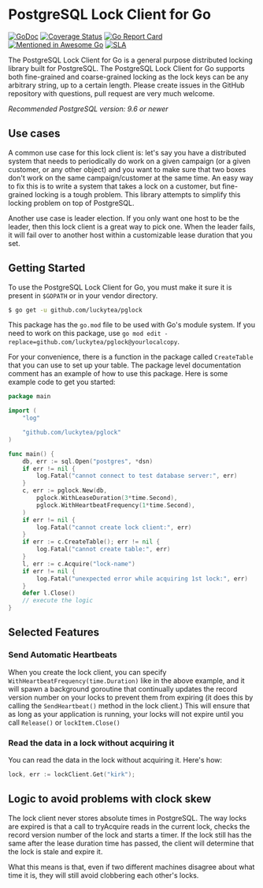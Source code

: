 # PostgreSQL Lock Client for Go

[![GoDoc](https://godoc.org/luckytea/pglock?status.svg)](https://godoc.org/luckytea/pglock)
[![Coverage Status](https://coveralls.io/repos/github/luckytea/pglock/badge.svg?branch=master)](https://coveralls.io/github/luckytea/pglock?branch=master)
[![Go Report Card](https://goreportcard.com/badge/github.com/luckytea/pglock)](https://goreportcard.com/report/github.com/luckytea/pglock)
[![Mentioned in Awesome Go](https://awesome.re/mentioned-badge.svg)](https://github.com/avelino/awesome-go)
[![SLA](https://img.shields.io/badge/SLA-95%25-brightgreen.svg)](https://github.com/cirello-io/public/blob/master/SLA.md)

The PostgreSQL Lock Client for Go is a general purpose distributed locking
library built for PostgreSQL. The PostgreSQL Lock Client for Go supports both
fine-grained and coarse-grained locking as the lock keys can be any arbitrary
string, up to a certain length. Please create issues in the GitHub repository
with questions, pull request are very much welcome.

_Recommended PostgreSQL version: 9.6 or newer_

## Use cases

A common use case for this lock client is:
let's say you have a distributed system that needs to periodically do work on a
given campaign (or a given customer, or any other object) and you want to make
sure that two boxes don't work on the same campaign/customer at the same time.
An easy way to fix this is to write a system that takes a lock on a customer,
but fine-grained locking is a tough problem. This library attempts to simplify
this locking problem on top of PostgreSQL.

Another use case is leader election. If you only want one host to be the leader,
then this lock client is a great way to pick one. When the leader fails, it will
fail over to another host within a customizable lease duration that you set.

## Getting Started

To use the PostgreSQL Lock Client for Go, you must make it sure it is present in
`$GOPATH` or in your vendor directory.

```sh
$ go get -u github.com/luckytea/pglock
```

This package has the `go.mod` file to be used with Go's module system. If you
need to work on this package, use `go mod edit -replace=github.com/luckytea/pglock@yourlocalcopy`.

For your convenience, there is a function in the package called `CreateTable`
that you can use to set up your table. The package level documentation comment
has an example of how to use this package. Here is some example code to get you
started:

```Go
package main

import (
    "log"

    "github.com/luckytea/pglock"
)

func main() {
    db, err := sql.Open("postgres", *dsn)
    if err != nil {
        log.Fatal("cannot connect to test database server:", err)
    }
    c, err := pglock.New(db,
        pglock.WithLeaseDuration(3*time.Second),
        pglock.WithHeartbeatFrequency(1*time.Second),
    )
    if err != nil {
        log.Fatal("cannot create lock client:", err)
    }
    if err := c.CreateTable(); err != nil {
        log.Fatal("cannot create table:", err)
    }
    l, err := c.Acquire("lock-name")
    if err != nil {
        log.Fatal("unexpected error while acquiring 1st lock:", err)
    }
    defer l.Close()
    // execute the logic
}
```

## Selected Features

### Send Automatic Heartbeats

When you create the lock client, you can specify `WithHeartbeatFrequency(time.Duration)`
like in the above example, and it will spawn a background goroutine that
continually updates the record version number on your locks to prevent them from
expiring (it does this by calling the `SendHeartbeat()` method in the lock
client.) This will ensure that as long as your application is running, your
locks will not expire until you call `Release()` or `lockItem.Close()`

### Read the data in a lock without acquiring it

You can read the data in the lock without acquiring it. Here's how:

```Go
lock, err := lockClient.Get("kirk");
```

## Logic to avoid problems with clock skew

The lock client never stores absolute times in PostgreSQL. The way locks are
expired is that a call to tryAcquire reads in the current lock, checks the
record version number of the lock and starts a timer. If the lock still has the
same after the lease duration time has passed, the client will determine that
the lock is stale and expire it.

What this means is that, even if two different machines disagree about what time
it is, they will still avoid clobbering each other's locks.
